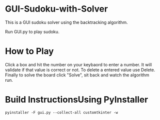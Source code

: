 # GUI-Sudoku-with-Solver
This is a GUI sudoku solver using the backtracking algorithm.

Run GUI.py to play sudoku.

# How to Play
Click a box and hit the number on your keybaord to enter a number. It will validate if that value is correct or not. To delete a entered value use Delete. Finally to solve the board click "Solve", sit back and watch the algorithm run.


# Build InstructionsUsing PyInstaller
```
pyinstaller -F gui.py --collect-all customtkinter -w
```